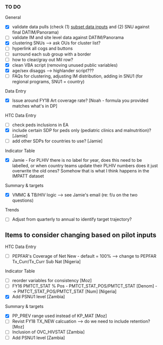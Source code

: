 
### TO DO

General
- [x] validate data pulls (check (1) [subset data inputs](https://github.com/achafetz/ICPI/blob/master/DataPack/Documents/DP_Indicators.md) and (2)
SNU against final DATIM/Panorama)
- [ ] validate IM and site level data against DATIM/Panorama
- [x] clustering SNUs --> ask OUs for cluster list?
- [ ] hyperlink all cogs and buttons
- [ ] surround each sub group with a border
- [ ] how to clear/gray out Mil row?
- [x] clean VBA script (removing unused public variables)
- [x] age/sex disaggs --> highlander script???
- [ ] FAQs for clustering, adjusting IM distribution, adding in SNU1 (for regional programs, SNU1 = country)

Data Entry
- [x] Issue around FY18 Art coverage rate? [Noah - formula you provided matches what's in DP]

HTC Data Entry
- [ ] check peds inclusions in EA
- [x] include certain SDP for peds only (pediatric clinics and malnutrition)? [Jamie]
- [ ] add other SDPs for countries to use? [Jamie]

Indicator Table
- [x] Jamie - For PLHIV there is no label for year, does this need to be labelled, or when country teams update their PLHIV numbers does it just overwrite the old ones? Somehow that is what I think happens in the IMPATT dataset

Summary & targets
- [x] VMMC & TB/HIV logic --> see Jamie's email (re: f/u on the two questions)

Trends
- [ ] Adjust from quarterly to annual to identify target trajectory?


## Items to consider changing based on pilot inputs
HTC Data Entry
- [ ] PEPFAR's Coverage of Net New - default = 100% --> change to PEPFAR Tx_Curr/Tx_Curr Sub Nat [Nigeria]

Indicator Table
- [ ] reorder variables for consistency [Moz]
- [ ] FY16 PMTCT_STAT % Pos - PMTCT_STAT_POS/PMTCT_STAT [Denom] --> PMTCT_STAT_POS/PMTCT_STAT [Num] [Nigeria]
- [x] Add PSNU1 level [Zambia]

Summary & targets
- [x] PP_PREV range used instead of KP_MAT [Moz]
- [ ] Revist FY18 TX_NEW calcuation --> do we need to include retention? [Moz]
- [ ] Inclusion of OVC_HIVSTAT [Zambia]
- [ ] Add PSNU1 level [Zambia]
